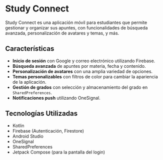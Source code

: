 # Study Connect

Study Connect es una aplicación móvil para estudiantes que permite gestionar y organizar sus apuntes, con funcionalidades de búsqueda avanzada, personalización de avatares y temas, y más.

## Características

- **Inicio de sesión** con Google y correo electrónico utilizando Firebase.
- **Búsqueda avanzada** de apuntes por materia, fecha y contenido.
- **Personalización de avatares** con una amplia variedad de opciones.
- **Temas personalizables** con filtros de color para cambiar la apariencia de la aplicación.
- **Gestión de grados** con selección y almacenamiento del grado en `SharedPreferences`.
- **Notificaciones push** utilizando OneSignal.

## Tecnologías Utilizadas

- Kotlin
- Firebase (Autenticación, Firestore)
- Android Studio
- OneSignal
- SharedPreferences
- Jetpack Compose (para la pantalla del login)
